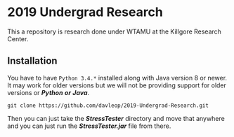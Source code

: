 # 2019 Undergrad Research

This a repository is research done under WTAMU at the Killgore Research Center.

## Installation

You have to have ```Python 3.4.*``` installed along with Java version 8 or newer.
It may work for older versions but we will not be providing support for older versions or ___Python___ ***or*** ___Java___.

```git clone https://github.com/davleop/2019-Undergrad-Research.git```

Then you can just take the  ___StressTester___ directory and move that anywhere and you can just run the ___StressTester.jar___ file from there.
